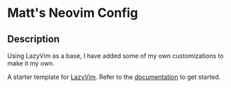 # Matt's Neovim Config

## Description

Using LazyVim as a base, I have added some of my own
customizations to make it my own.

A starter template for [LazyVim](https://github.com/LazyVim/LazyVim).
Refer to the [documentation](https://lazyvim.github.io/installation) to get started.
